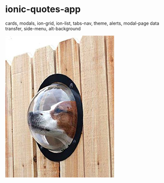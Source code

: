 # ionic-quotes-app
cards, modals, ion-grid, ion-list, tabs-nav, theme, alerts, modal-page data transfer, side-menu, alt-background

![alt text](screenshots/test.jpg "Description goes here")
